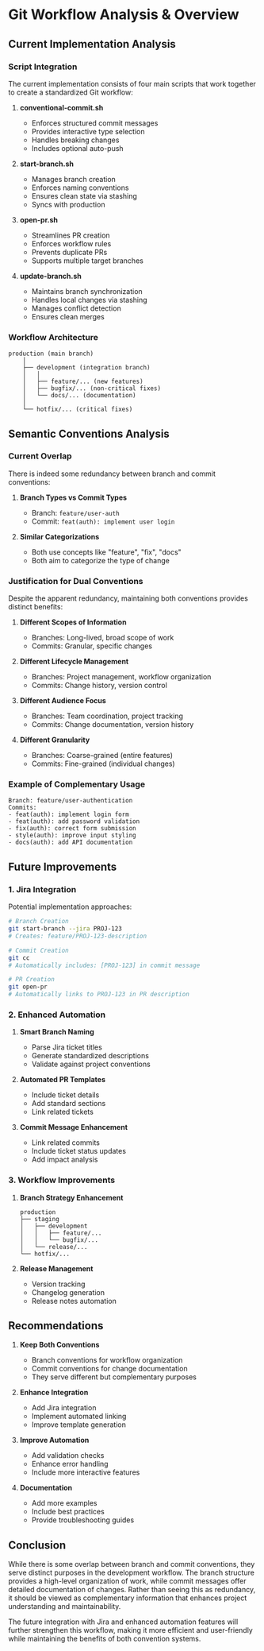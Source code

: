 # Git Workflow Analysis & Overview

## Current Implementation Analysis

### Script Integration

The current implementation consists of four main scripts that work together to create a standardized Git workflow:

1. **conventional-commit.sh**
   - Enforces structured commit messages
   - Provides interactive type selection
   - Handles breaking changes
   - Includes optional auto-push

2. **start-branch.sh**
   - Manages branch creation
   - Enforces naming conventions
   - Ensures clean state via stashing
   - Syncs with production

3. **open-pr.sh**
   - Streamlines PR creation
   - Enforces workflow rules
   - Prevents duplicate PRs
   - Supports multiple target branches

4. **update-branch.sh**
   - Maintains branch synchronization
   - Handles local changes via stashing
   - Manages conflict detection
   - Ensures clean merges

### Workflow Architecture

```
production (main branch)
    │
    ├── development (integration branch)
    │   │
    │   ├── feature/... (new features)
    │   ├── bugfix/... (non-critical fixes)
    │   └── docs/... (documentation)
    │
    └── hotfix/... (critical fixes)
```

## Semantic Conventions Analysis

### Current Overlap

There is indeed some redundancy between branch and commit conventions:

1. **Branch Types vs Commit Types**
   - Branch: `feature/user-auth`
   - Commit: `feat(auth): implement user login`

2. **Similar Categorizations**
   - Both use concepts like "feature", "fix", "docs"
   - Both aim to categorize the type of change

### Justification for Dual Conventions

Despite the apparent redundancy, maintaining both conventions provides distinct benefits:

1. **Different Scopes of Information**
   - Branches: Long-lived, broad scope of work
   - Commits: Granular, specific changes

2. **Different Lifecycle Management**
   - Branches: Project management, workflow organization
   - Commits: Change history, version control

3. **Different Audience Focus**
   - Branches: Team coordination, project tracking
   - Commits: Change documentation, version history

4. **Different Granularity**
   - Branches: Coarse-grained (entire features)
   - Commits: Fine-grained (individual changes)

### Example of Complementary Usage

```
Branch: feature/user-authentication
Commits:
- feat(auth): implement login form
- feat(auth): add password validation
- fix(auth): correct form submission
- style(auth): improve input styling
- docs(auth): add API documentation
```

## Future Improvements

### 1. Jira Integration

Potential implementation approaches:

```bash
# Branch Creation
git start-branch --jira PROJ-123
# Creates: feature/PROJ-123-description

# Commit Creation
git cc
# Automatically includes: [PROJ-123] in commit message

# PR Creation
git open-pr
# Automatically links to PROJ-123 in PR description
```

### 2. Enhanced Automation

1. **Smart Branch Naming**
   - Parse Jira ticket titles
   - Generate standardized descriptions
   - Validate against project conventions

2. **Automated PR Templates**
   - Include ticket details
   - Add standard sections
   - Link related tickets

3. **Commit Message Enhancement**
   - Link related commits
   - Include ticket status updates
   - Add impact analysis

### 3. Workflow Improvements

1. **Branch Strategy Enhancement**
   ```
   production
   ├── staging
   │   ├── development
   │   │   ├── feature/...
   │   │   └── bugfix/...
   │   └── release/...
   └── hotfix/...
   ```

2. **Release Management**
   - Version tracking
   - Changelog generation
   - Release notes automation

## Recommendations

1. **Keep Both Conventions**
   - Branch conventions for workflow organization
   - Commit conventions for change documentation
   - They serve different but complementary purposes

2. **Enhance Integration**
   - Add Jira integration
   - Implement automated linking
   - Improve template generation

3. **Improve Automation**
   - Add validation checks
   - Enhance error handling
   - Include more interactive features

4. **Documentation**
   - Add more examples
   - Include best practices
   - Provide troubleshooting guides

## Conclusion

While there is some overlap between branch and commit conventions, they serve distinct purposes in the development workflow. The branch structure provides a high-level organization of work, while commit messages offer detailed documentation of changes. Rather than seeing this as redundancy, it should be viewed as complementary information that enhances project understanding and maintainability.

The future integration with Jira and enhanced automation features will further strengthen this workflow, making it more efficient and user-friendly while maintaining the benefits of both convention systems.
